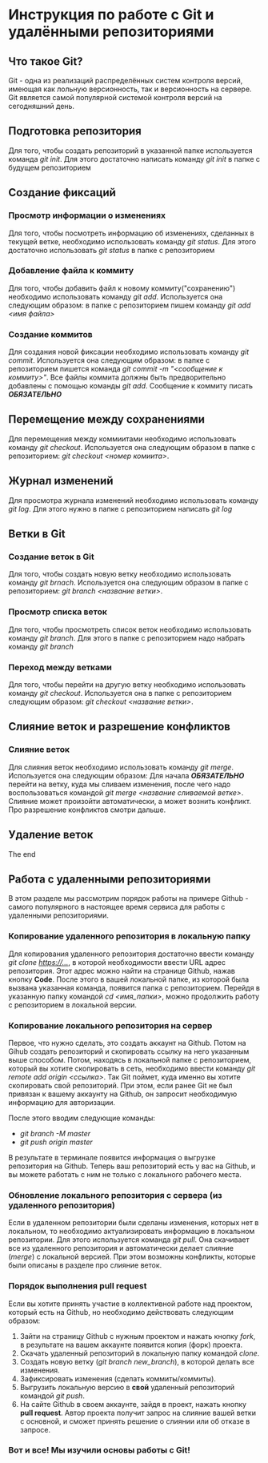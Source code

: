 # Инструкция по работе с Git и удалёнными репозиториями

## Что такое Git?

Git - одна из реализаций распределённых систем контроля версий, имеющая как лольную версионность, так и версионность на сервере. Git является самой популярной системой контроля версий на сегодняшний день.

## Подготовка репозитория
Для того, чтобы создать репозиторий в указанной папке используется команда *git init*. Для этого достаточно написать команду *git init* в папке с будущем репозиторием

## Создание фиксаций
### Просмотр информации о изменениях

Для того, чтобы посмотреть информацию об изменениях, сделанных в текущей ветке, необходимо использовать команду *git status*. Для этого достаточно использовать *git status* в папке с репозиторием

### Добавление файла к коммиту
Для того, чтобы добавить файл к новому коммиту("сохранению") необходимо использовать команду *git add*. Используется она следующим образом: в папке с репозиторием пишем команду *git add <имя файла>*

### Создание коммитов

Для создания новой фиксации необходимо использовать команду *git commit*. Используется она следующим образом: в папке с репозиторием пишется команда *git commit -m "<сообщение к коммиту>"*. Все файлы коммита должны быть предворительно добавлены с помощью команды *git add*. Сообщение к коммиту писать ***ОБЯЗАТЕЛЬНО***

## Перемещение между сохранениями
Для перемещения между коммиитами необходимо использовать команду *git checkout*. Используется она следующим образом в папке с репозиторием: *git checkout <номер комиита>*.

## Журнал изменений
Для просмотра журнала изменений необходимо использовать команду *git log*. Для этого нужно в папке с репозиторием написать *git log*

## Ветки в Git
### Создание веток в Git
Для того, чтобы создать новую ветку необходимо использовать команду *git brnach*. Используется она следующим образом в папке с репозиторием: *git branch <название ветки>*.
### Просмотр списка веток
Для того, чтобы просмотреть список веток необходимо использовать команду *git branch*. Для этого в папке с репозиторием надо набрать команду *git branch*

### Переход между ветками
Для того, чтобы перейти на другую ветку необходимо использовать команду *git checkout*. Используется она в папке с репозиторием следующим образом: *git checkout <название ветки>*.

## Слияние веток и разрешение конфликтов
### Слияние веток
Для слияния веток необходимо использовать команду *git merge*. Используется она следующим образом: Для начала ***ОБЯЗАТЕЛЬНО*** перейти на ветку, куда мы сливаем изменения, после чего надо воспользоваться командой *git merge <название сливаемой ветке>*. Слияние может произойти автоматически, а может вознить конфликт. Про разрешение конфликтов смотри дальше.

## Удаление веток

The end

## Работа с удаленными репозиториями

В этом разделе мы рассмотрим порядок работы на примере Github - самого популярного в настоящее время сервиса для работы с удаленными репозиториями.

### Копирование удаленного репозитория в локальную папку

Для копирования удаленного репозитория достаточно ввести команду *git clone <https://...>*, в которой необходимости ввести URL адрес репозитория. Этот адрес можно найти на странице Github, нажав кнопку **Code**.
После этого в вашей локальной папке, из которой была вызвана указанная команда, появится папка с репозиторием. Перейдя в указанную папку командой *cd <имя_папки>*, можно продолжить работу с репозиторием в локальной версии.

### Копирование локального репозитория на сервер

Первое, что нужно сделать, это создать аккаунт на Github. Потом на Gihub создать репозиторий и скопировать ссылку на него указанным выше способом.
Потом, находясь в локальной папке с репозиторием, который вы хотите скопировать в сеть, необходимо ввести команду *git remote add origin <ссылка>*. Так Git поймет, куда именно вы хотите скопировать свой репозиторий. При этом, если ранее Git не был привязан к вашему аккаунту на Github, он запросит необходимую информацию для авторизации.

После этого вводим следующие команды:
- *git branch -M master*
- *git push origin master*

В результате в терминале появится информация о выгрузке репозитория на Github. Теперь ваш репозиторий есть у вас на Github, и вы можете работать с ним не только с локального рабочего места.

### Обновление локального репозитория с сервера (из удаленного репозитория)

Если в удаленном репозитории были сделаны изменения, которых нет в локальном, то необходимо актуализировать информацию в локальном репозитории. Для этого используется команда *git pull*. Она скачивает все из удаленного репозитория и автоматически делает слияние (*merge*) с локальной версией. При этом возможны конфликты, которые были описаны в разделе про слияние веток.

### Порядок выполнения **pull request**

Если вы хотите принять участие в коллективной работе над проектом, который есть на Github, но необходимо действовать следующим образом:
1. Зайти на страницу Github с нужным проектом и нажать кнопку *fork*, в результате на вашем аккаунте появится копия (форк) проекта.
2. Скачать удаленный репозиторий в локальную папку командой *clone*.
3. Создать новую ветку (*git branch new_branch*), в которой делать все изменения.
4. Зафиксировать изменения (сделать коммиты/коммиты).
5. Выгрузить локальную версию в **свой** удаленный репозиторий командой *git push*.
6. На сайте Github в своем аккаунте, зайдя в проект, нажать кнопку **pull request**. Автор проекта получит запрос на слияние вашей ветки с основной, и сможет принять решение о слиянии или об отказе в запросе.

### Вот и все! Мы изучили основы работы с Git!